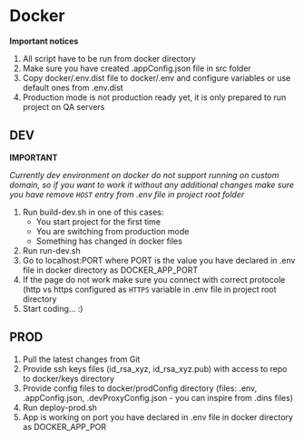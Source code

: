 # Docker

**Important notices**

1. All script have to be run from docker directory
2. Make sure you have created .appConfig.json file in src folder
3. Copy docker/.env.dist file to docker/.env and configure variables or use default ones from .env.dist
4. Production mode is not production ready yet, it is only prepared to run project on QA servers

## DEV
**IMPORTANT**

*Currently dev environment on docker do not support running on custom domain, so if you want to work it without any additional changes make sure you have remove `HOST` entry from .env file in project root folder*  

1. Run build-dev.sh in one of this cases:
    * You start project for the first time
    * You are switching from production mode
    * Something has changed in docker files
2. Run run-dev.sh
3. Go to localhost:PORT where PORT is the value you have declared in .env file in docker directory as DOCKER_APP_PORT 
4. If the page do not work make sure you connect with correct protocole (http vs https configured as  `HTTPS` variable in .env file in project root directory
5. Start coding... :)

## PROD
1. Pull the latest changes from Git
2. Provide ssh keys files (id_rsa_xyz, id_rsa_xyz.pub) with access to repo to docker/keys directory
3. Provide config files to docker/prodConfig directory (files: .env, .appConfig.json, .devProxyConfig.json - you can inspire from .dins files)
3. Run deploy-prod.sh
4. App is working on port you have declared in .env file in docker directory as DOCKER_APP_POR
